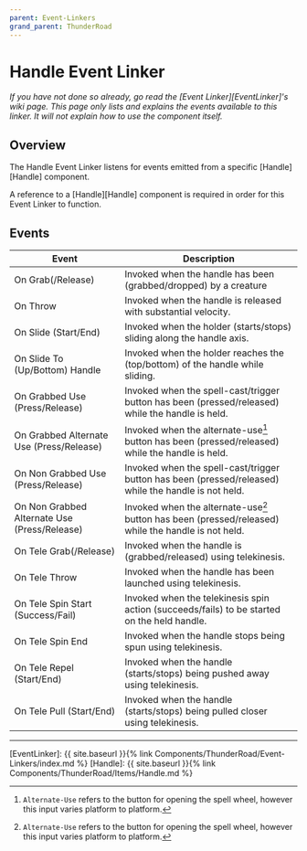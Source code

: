 ```yaml
---
parent: Event-Linkers
grand_parent: ThunderRoad
---
```

# Handle Event Linker
*If you have not done so already, go read the [Event Linker][EventLinker]'s wiki page. This page only lists and explains the events available to this linker. It will not explain how to use the component itself.*

## Overview
The Handle Event Linker listens for events emitted from a specific [Handle][Handle] component.

A reference to a [Handle][Handle] component is required in order for this Event Linker to function.  

## Events

| Event                                         | Description
| ---                                           | ---
| On Grab(/Release)                             | Invoked when the handle has been (grabbed/dropped) by a creature
| On Throw                                      | Invoked when the handle is released with substantial velocity.
| On Slide (Start/End)                          | Invoked when the holder (starts/stops) sliding along the handle axis.
| On Slide To (Up/Bottom) Handle                | Invoked when the holder reaches the (top/bottom) of the handle while sliding.
| On Grabbed Use (Press/Release)                | Invoked when the spell-cast/trigger button has been (pressed/released) while the handle is held. 
| On Grabbed Alternate Use (Press/Release)      | Invoked when the alternate-use[^1] button has been (pressed/released) while the handle is held.
| On Non Grabbed Use (Press/Release)            | Invoked when the spell-cast/trigger button has been (pressed/released) while the handle is not held.
| On Non Grabbed Alternate Use (Press/Release)  | Invoked when the alternate-use[^1] button has been (pressed/released) while the handle is not held.
| On Tele Grab(/Release)                        | Invoked when the handle is (grabbed/released) using telekinesis.
| On Tele Throw                                 | Invoked when the handle has been launched using telekinesis.
| On Tele Spin Start (Success/Fail)             | Invoked when the telekinesis spin action (succeeds/fails) to be started on the held handle.
| On Tele Spin End                              | Invoked when the handle stops being spun using telekinesis.
| On Tele Repel (Start/End)                     | Invoked when the handle (starts/stops) being pushed away using telekinesis.
| On Tele Pull (Start/End)                      | Invoked when the handle (starts/stops) being pulled closer using telekinesis.

-----

[^1]: `Alternate-Use` refers to the button for opening the spell wheel, however this input varies platform to platform.

[EventLinker]:  {{ site.baseurl }}{% link Components/ThunderRoad/Event-Linkers/index.md %}
[Handle]:  {{ site.baseurl }}{% link Components/ThunderRoad/Items/Handle.md %}